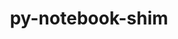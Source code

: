 ---
title: "py-notebook-shim"
layout: cache
categories: [package, develop]
meta: {"compilers": ["none"], "num_specs": 66, "num_specs_by_stack": {"data-vis-sdk": 10, "e4s": 36, "e4s-neoverse-v2": 20, "root": 66}, "oss": ["ubuntu20.04", "ubuntu22.04"], "platforms": ["linux"], "stacks": ["data-vis-sdk", "e4s", "e4s-neoverse-v2", "root"], "targets": ["neoverse_v2", "x86_64_v3"], "versions": ["0.2.3"]}
spec_details: [{"compiler": "none", "hash": "2shmltcysznexvkphzrwsr7hnwrjcd66", "os": "ubuntu20.04", "platform": "linux", "size": "-", "stacks": ["data-vis-sdk", "root"], "target": "x86_64_v3", "variants": ["build_system=python_pip"], "versions": ["0.2.3"]}, {"compiler": "none", "hash": "345fyb7ar3axpp3tpeiuzc6nrlma5ub2", "os": "ubuntu20.04", "platform": "linux", "size": "-", "stacks": ["data-vis-sdk", "root"], "target": "x86_64_v3", "variants": ["build_system=python_pip"], "versions": ["0.2.3"]}, {"compiler": "none", "hash": "3dfoas5vij5c5abzxfu6mwwqzg3e3vhr", "os": "ubuntu22.04", "platform": "linux", "size": "-", "stacks": ["e4s", "root"], "target": "x86_64_v3", "variants": ["build_system=python_pip"], "versions": ["0.2.3"]}, {"compiler": "none", "hash": "3mii6ikeujenjkhxnoyhenjo5slrc7dp", "os": "ubuntu22.04", "platform": "linux", "size": "-", "stacks": ["e4s", "root"], "target": "x86_64_v3", "variants": ["build_system=python_pip"], "versions": ["0.2.3"]}, {"compiler": "none", "hash": "52ivrcd3rekypmch64rrppur3oioh3ek", "os": "ubuntu22.04", "platform": "linux", "size": "-", "stacks": ["e4s-neoverse-v2", "root"], "target": "neoverse_v2", "variants": ["build_system=python_pip"], "versions": ["0.2.3"]}, {"compiler": "none", "hash": "57gces57ngvyi2gc7qfva672t6afpra5", "os": "ubuntu22.04", "platform": "linux", "size": "-", "stacks": ["e4s", "root"], "target": "x86_64_v3", "variants": ["build_system=python_pip"], "versions": ["0.2.3"]}, {"compiler": "none", "hash": "5ulz5dslwblpia7kne2jyygs7gmkbyfb", "os": "ubuntu22.04", "platform": "linux", "size": "-", "stacks": ["e4s", "root"], "target": "x86_64_v3", "variants": ["build_system=python_pip"], "versions": ["0.2.3"]}, {"compiler": "none", "hash": "5wo5e7v3fqbcxafsbebfvshxsh7567aq", "os": "ubuntu22.04", "platform": "linux", "size": "-", "stacks": ["e4s-neoverse-v2", "root"], "target": "neoverse_v2", "variants": ["build_system=python_pip"], "versions": ["0.2.3"]}, {"compiler": "none", "hash": "6262rj7khyrwv4xdj6szmfbg6yslrwky", "os": "ubuntu22.04", "platform": "linux", "size": "-", "stacks": ["e4s", "root"], "target": "x86_64_v3", "variants": ["build_system=python_pip"], "versions": ["0.2.3"]}, {"compiler": "none", "hash": "64ecbfprisrdpkhfgesspxdybqagndkc", "os": "ubuntu22.04", "platform": "linux", "size": "-", "stacks": ["e4s-neoverse-v2", "root"], "target": "neoverse_v2", "variants": ["build_system=python_pip"], "versions": ["0.2.3"]}, {"compiler": "none", "hash": "666x7vndqpqqcjnctz3pyjrwrgsmccyt", "os": "ubuntu22.04", "platform": "linux", "size": "-", "stacks": ["e4s", "root"], "target": "x86_64_v3", "variants": ["build_system=python_pip"], "versions": ["0.2.3"]}, {"compiler": "none", "hash": "6yoy4z64ikubmvtrrccm4kv5x5uxce2c", "os": "ubuntu22.04", "platform": "linux", "size": "-", "stacks": ["e4s", "root"], "target": "x86_64_v3", "variants": ["build_system=python_pip"], "versions": ["0.2.3"]}, {"compiler": "none", "hash": "a2f6hjpv7mswkljbb26m6bticgxcuxeo", "os": "ubuntu22.04", "platform": "linux", "size": "-", "stacks": ["e4s", "root"], "target": "x86_64_v3", "variants": ["build_system=python_pip"], "versions": ["0.2.3"]}, {"compiler": "none", "hash": "a4w54hjocoy7l7rsfthv6oww5gaqltih", "os": "ubuntu22.04", "platform": "linux", "size": "-", "stacks": ["e4s", "root"], "target": "x86_64_v3", "variants": ["build_system=python_pip"], "versions": ["0.2.3"]}, {"compiler": "none", "hash": "bc5xylrviswqo2mhbnatbbbxklls4b7d", "os": "ubuntu22.04", "platform": "linux", "size": "-", "stacks": ["e4s", "root"], "target": "x86_64_v3", "variants": ["build_system=python_pip"], "versions": ["0.2.3"]}, {"compiler": "none", "hash": "c2u3su6pllokatgn5c35opgb6sqfybj6", "os": "ubuntu22.04", "platform": "linux", "size": "-", "stacks": ["e4s", "root"], "target": "x86_64_v3", "variants": ["build_system=python_pip"], "versions": ["0.2.3"]}, {"compiler": "none", "hash": "cezc4lnbyxxcfjxmgmfawfxao4ipkeur", "os": "ubuntu22.04", "platform": "linux", "size": "-", "stacks": ["e4s-neoverse-v2", "root"], "target": "neoverse_v2", "variants": ["build_system=python_pip"], "versions": ["0.2.3"]}, {"compiler": "none", "hash": "dhjmjvpgeaf2voze3kpe2vflpyskojae", "os": "ubuntu22.04", "platform": "linux", "size": "-", "stacks": ["e4s", "root"], "target": "x86_64_v3", "variants": ["build_system=python_pip"], "versions": ["0.2.3"]}, {"compiler": "none", "hash": "dk6w5mu754p7ituljcbvkfpmp5hegdm5", "os": "ubuntu22.04", "platform": "linux", "size": "-", "stacks": ["e4s", "root"], "target": "x86_64_v3", "variants": ["build_system=python_pip"], "versions": ["0.2.3"]}, {"compiler": "none", "hash": "dqo5pmxt6nekky2eu3afhhqhmvr2l3ou", "os": "ubuntu20.04", "platform": "linux", "size": "-", "stacks": ["data-vis-sdk", "root"], "target": "x86_64_v3", "variants": ["build_system=python_pip"], "versions": ["0.2.3"]}, {"compiler": "none", "hash": "e6r3upmjpdjbv4teysa5bna4jyolsaio", "os": "ubuntu22.04", "platform": "linux", "size": "-", "stacks": ["e4s-neoverse-v2", "root"], "target": "neoverse_v2", "variants": ["build_system=python_pip"], "versions": ["0.2.3"]}, {"compiler": "none", "hash": "f7bzljfdwyaffzd2y23ngbpfpbmrpm5s", "os": "ubuntu22.04", "platform": "linux", "size": "-", "stacks": ["e4s", "root"], "target": "x86_64_v3", "variants": ["build_system=python_pip"], "versions": ["0.2.3"]}, {"compiler": "none", "hash": "fkgqvklidwew6wtjnbr5bizflhg53hxa", "os": "ubuntu20.04", "platform": "linux", "size": "-", "stacks": ["data-vis-sdk", "root"], "target": "x86_64_v3", "variants": ["build_system=python_pip"], "versions": ["0.2.3"]}, {"compiler": "none", "hash": "fku2dhyw2f4g5nqwiipi4nyatv7tzs3t", "os": "ubuntu22.04", "platform": "linux", "size": "-", "stacks": ["e4s", "root"], "target": "x86_64_v3", "variants": ["build_system=python_pip"], "versions": ["0.2.3"]}, {"compiler": "none", "hash": "ggq63hob43knovpdb2fr3eyri6ywoo4f", "os": "ubuntu22.04", "platform": "linux", "size": "-", "stacks": ["e4s", "root"], "target": "x86_64_v3", "variants": ["build_system=python_pip"], "versions": ["0.2.3"]}, {"compiler": "none", "hash": "gymhyjdfbvxpkchyj54zqt5jur7bbecy", "os": "ubuntu22.04", "platform": "linux", "size": "-", "stacks": ["e4s-neoverse-v2", "root"], "target": "neoverse_v2", "variants": ["build_system=python_pip"], "versions": ["0.2.3"]}, {"compiler": "none", "hash": "hp3tpe2ibxslbdvugozu2dkuokz46mcs", "os": "ubuntu22.04", "platform": "linux", "size": "-", "stacks": ["e4s", "root"], "target": "x86_64_v3", "variants": ["build_system=python_pip"], "versions": ["0.2.3"]}, {"compiler": "none", "hash": "joaszsx3fxsas46ezrajlfboiyvlq7on", "os": "ubuntu20.04", "platform": "linux", "size": "-", "stacks": ["data-vis-sdk", "root"], "target": "x86_64_v3", "variants": ["build_system=python_pip"], "versions": ["0.2.3"]}, {"compiler": "none", "hash": "loznzwenhgeghpes34cmcxdogtq2dowq", "os": "ubuntu22.04", "platform": "linux", "size": "-", "stacks": ["e4s", "root"], "target": "x86_64_v3", "variants": ["build_system=python_pip"], "versions": ["0.2.3"]}, {"compiler": "none", "hash": "m2jsv5upub3uxz4uptp23wcx7jdkyheq", "os": "ubuntu22.04", "platform": "linux", "size": "-", "stacks": ["e4s-neoverse-v2", "root"], "target": "neoverse_v2", "variants": ["build_system=python_pip"], "versions": ["0.2.3"]}, {"compiler": "none", "hash": "m3qutu532ya7gc5hl65c3vrmzwewa6vm", "os": "ubuntu22.04", "platform": "linux", "size": "-", "stacks": ["e4s", "root"], "target": "x86_64_v3", "variants": ["build_system=python_pip"], "versions": ["0.2.3"]}, {"compiler": "none", "hash": "m4vuakutiaezarqy5r3wq3lfimoxobit", "os": "ubuntu20.04", "platform": "linux", "size": "-", "stacks": ["data-vis-sdk", "root"], "target": "x86_64_v3", "variants": ["build_system=python_pip"], "versions": ["0.2.3"]}, {"compiler": "none", "hash": "mwdneoqkkrnnxrlggmmrmhe4h7irge6i", "os": "ubuntu22.04", "platform": "linux", "size": "-", "stacks": ["e4s", "root"], "target": "x86_64_v3", "variants": ["build_system=python_pip"], "versions": ["0.2.3"]}, {"compiler": "none", "hash": "nb2gyavfwr3pw25d2ldhjjl2s6hku727", "os": "ubuntu22.04", "platform": "linux", "size": "-", "stacks": ["e4s-neoverse-v2", "root"], "target": "neoverse_v2", "variants": ["build_system=python_pip"], "versions": ["0.2.3"]}, {"compiler": "none", "hash": "nh5iw4z3zjsadnpsdwii5jgmy6j56vp2", "os": "ubuntu22.04", "platform": "linux", "size": "-", "stacks": ["e4s", "root"], "target": "x86_64_v3", "variants": ["build_system=python_pip"], "versions": ["0.2.3"]}, {"compiler": "none", "hash": "nnxaifxyembkg4nqhi5tbk7taqsmk6sm", "os": "ubuntu22.04", "platform": "linux", "size": "-", "stacks": ["e4s-neoverse-v2", "root"], "target": "neoverse_v2", "variants": ["build_system=python_pip"], "versions": ["0.2.3"]}, {"compiler": "none", "hash": "ogsi4o67pp3kremtomcobryioxj37aan", "os": "ubuntu22.04", "platform": "linux", "size": "-", "stacks": ["e4s", "root"], "target": "x86_64_v3", "variants": ["build_system=python_pip"], "versions": ["0.2.3"]}, {"compiler": "none", "hash": "p74j2gftfztovqg6f7ab6kjxib44pink", "os": "ubuntu22.04", "platform": "linux", "size": "-", "stacks": ["e4s-neoverse-v2", "root"], "target": "neoverse_v2", "variants": ["build_system=python_pip"], "versions": ["0.2.3"]}, {"compiler": "none", "hash": "pqhimohbjjgufvz7diu4maq7vq23qkeh", "os": "ubuntu22.04", "platform": "linux", "size": "-", "stacks": ["e4s", "root"], "target": "x86_64_v3", "variants": ["build_system=python_pip"], "versions": ["0.2.3"]}, {"compiler": "none", "hash": "pw3osyyzbodqhxmtod463wm7pdo45oi6", "os": "ubuntu22.04", "platform": "linux", "size": "-", "stacks": ["e4s-neoverse-v2", "root"], "target": "neoverse_v2", "variants": ["build_system=python_pip"], "versions": ["0.2.3"]}, {"compiler": "none", "hash": "q35rzkr6xpcq3da67xmoidr7ievp43mt", "os": "ubuntu22.04", "platform": "linux", "size": "-", "stacks": ["e4s", "root"], "target": "x86_64_v3", "variants": ["build_system=python_pip"], "versions": ["0.2.3"]}, {"compiler": "none", "hash": "q4qmj3kwzswpd7sufn3n527l47h2my2y", "os": "ubuntu22.04", "platform": "linux", "size": "-", "stacks": ["e4s", "root"], "target": "x86_64_v3", "variants": ["build_system=python_pip"], "versions": ["0.2.3"]}, {"compiler": "none", "hash": "quvyq5vnvg2kr4tnahv6lfl5yicnzhqz", "os": "ubuntu22.04", "platform": "linux", "size": "-", "stacks": ["e4s", "root"], "target": "x86_64_v3", "variants": ["build_system=python_pip"], "versions": ["0.2.3"]}, {"compiler": "none", "hash": "s3b2rnffgtq5s4ft6mmwcnvtjmguiu5h", "os": "ubuntu22.04", "platform": "linux", "size": "-", "stacks": ["e4s", "root"], "target": "x86_64_v3", "variants": ["build_system=python_pip"], "versions": ["0.2.3"]}, {"compiler": "none", "hash": "sndnjv3g4yxxqua3ofhfemqq677lc4ot", "os": "ubuntu22.04", "platform": "linux", "size": "-", "stacks": ["e4s", "root"], "target": "x86_64_v3", "variants": ["build_system=python_pip"], "versions": ["0.2.3"]}, {"compiler": "none", "hash": "szhfoy4ad7nl72bwnndvufqwo4vjjv5m", "os": "ubuntu22.04", "platform": "linux", "size": "-", "stacks": ["e4s", "root"], "target": "x86_64_v3", "variants": ["build_system=python_pip"], "versions": ["0.2.3"]}, {"compiler": "none", "hash": "thqkenk43zi6sqmz4w35jhrog3ncfa4j", "os": "ubuntu22.04", "platform": "linux", "size": "-", "stacks": ["e4s", "root"], "target": "x86_64_v3", "variants": ["build_system=python_pip"], "versions": ["0.2.3"]}, {"compiler": "none", "hash": "trxcyqrfhczclgbmlyi7pxfmqehy7tqt", "os": "ubuntu22.04", "platform": "linux", "size": "-", "stacks": ["e4s", "root"], "target": "x86_64_v3", "variants": ["build_system=python_pip"], "versions": ["0.2.3"]}, {"compiler": "none", "hash": "udktcsrd55uz3mzkaosy7c7cccxt3ty5", "os": "ubuntu22.04", "platform": "linux", "size": "-", "stacks": ["e4s-neoverse-v2", "root"], "target": "neoverse_v2", "variants": ["build_system=python_pip"], "versions": ["0.2.3"]}, {"compiler": "none", "hash": "udujn7ulp2c42uh265t7utemxdafybyt", "os": "ubuntu20.04", "platform": "linux", "size": "-", "stacks": ["data-vis-sdk", "root"], "target": "x86_64_v3", "variants": ["build_system=python_pip"], "versions": ["0.2.3"]}, {"compiler": "none", "hash": "ujl7mbdvotsggcil6z2iwmxxnm742asa", "os": "ubuntu22.04", "platform": "linux", "size": "-", "stacks": ["e4s-neoverse-v2", "root"], "target": "neoverse_v2", "variants": ["build_system=python_pip"], "versions": ["0.2.3"]}, {"compiler": "none", "hash": "um6uguwkisocejnghusrtkeuorcnffzx", "os": "ubuntu22.04", "platform": "linux", "size": "-", "stacks": ["e4s-neoverse-v2", "root"], "target": "neoverse_v2", "variants": ["build_system=python_pip"], "versions": ["0.2.3"]}, {"compiler": "none", "hash": "w3kj7uodbbntjn2s6pxkxbxaqz7if7ch", "os": "ubuntu22.04", "platform": "linux", "size": "-", "stacks": ["e4s-neoverse-v2", "root"], "target": "neoverse_v2", "variants": ["build_system=python_pip"], "versions": ["0.2.3"]}, {"compiler": "none", "hash": "w7tricecm3av72ca7vmlherfgbb5srvw", "os": "ubuntu22.04", "platform": "linux", "size": "-", "stacks": ["e4s-neoverse-v2", "root"], "target": "neoverse_v2", "variants": ["build_system=python_pip"], "versions": ["0.2.3"]}, {"compiler": "none", "hash": "wbroqugbk7rxqqjmm4v53zryg7devluo", "os": "ubuntu22.04", "platform": "linux", "size": "-", "stacks": ["e4s", "root"], "target": "x86_64_v3", "variants": ["build_system=python_pip"], "versions": ["0.2.3"]}, {"compiler": "none", "hash": "wc664a642jxnprhf7zcwij5wv7wj25rb", "os": "ubuntu22.04", "platform": "linux", "size": "-", "stacks": ["e4s", "root"], "target": "x86_64_v3", "variants": ["build_system=python_pip"], "versions": ["0.2.3"]}, {"compiler": "none", "hash": "wy5gaux2mfikkvqd4chf2nqt6nr4mqev", "os": "ubuntu22.04", "platform": "linux", "size": "-", "stacks": ["e4s", "root"], "target": "x86_64_v3", "variants": ["build_system=python_pip"], "versions": ["0.2.3"]}, {"compiler": "none", "hash": "wyjpa26nqemaam6ynlnqdnwwcruhajl3", "os": "ubuntu20.04", "platform": "linux", "size": "-", "stacks": ["data-vis-sdk", "root"], "target": "x86_64_v3", "variants": ["build_system=python_pip"], "versions": ["0.2.3"]}, {"compiler": "none", "hash": "x3m2ik4agtvdncscso5napcho4yea4gz", "os": "ubuntu22.04", "platform": "linux", "size": "-", "stacks": ["e4s-neoverse-v2", "root"], "target": "neoverse_v2", "variants": ["build_system=python_pip"], "versions": ["0.2.3"]}, {"compiler": "none", "hash": "x5j32wbqshdyo5xxfqphzvtceapg5qmk", "os": "ubuntu22.04", "platform": "linux", "size": "-", "stacks": ["e4s-neoverse-v2", "root"], "target": "neoverse_v2", "variants": ["build_system=python_pip"], "versions": ["0.2.3"]}, {"compiler": "none", "hash": "ybu7hhfgwr5p7griznwbfn6mvgkaeyif", "os": "ubuntu22.04", "platform": "linux", "size": "-", "stacks": ["e4s-neoverse-v2", "root"], "target": "neoverse_v2", "variants": ["build_system=python_pip"], "versions": ["0.2.3"]}, {"compiler": "none", "hash": "yclop53m2cf64ihtvm53wke5yjncj3zx", "os": "ubuntu22.04", "platform": "linux", "size": "-", "stacks": ["e4s", "root"], "target": "x86_64_v3", "variants": ["build_system=python_pip"], "versions": ["0.2.3"]}, {"compiler": "none", "hash": "yjiir42p2cgbrcr3vbcfdm3sb3h4uevj", "os": "ubuntu20.04", "platform": "linux", "size": "-", "stacks": ["data-vis-sdk", "root"], "target": "x86_64_v3", "variants": ["build_system=python_pip"], "versions": ["0.2.3"]}, {"compiler": "none", "hash": "yqzo4ianmze5xzgvnrcdqdol4vgjkqip", "os": "ubuntu22.04", "platform": "linux", "size": "-", "stacks": ["e4s", "root"], "target": "x86_64_v3", "variants": ["build_system=python_pip"], "versions": ["0.2.3"]}, {"compiler": "none", "hash": "ysl3ahpxeh3gk5nz6pna5sjk44eh7sl2", "os": "ubuntu22.04", "platform": "linux", "size": "-", "stacks": ["e4s-neoverse-v2", "root"], "target": "neoverse_v2", "variants": ["build_system=python_pip"], "versions": ["0.2.3"]}, {"compiler": "none", "hash": "z6c5cp6kvafmovzeq6qoorju2mmyl6gk", "os": "ubuntu20.04", "platform": "linux", "size": "-", "stacks": ["data-vis-sdk", "root"], "target": "x86_64_v3", "variants": ["build_system=python_pip"], "versions": ["0.2.3"]}]
---